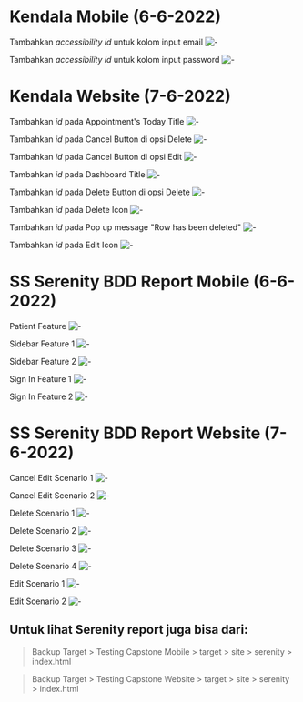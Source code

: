 # Kendala Mobile (6-6-2022)

Tambahkan _accessibility id_ untuk kolom input email
![-](./Backup%20Target/Testing%20Capstone%20Mobile/input%20email.png)

Tambahkan _accessibility id_ untuk kolom input password
![-](./Backup%20Target/Testing%20Capstone%20Mobile/input%20password.png)

# Kendala Website (7-6-2022)

Tambahkan _id_ pada Appointment's Today Title
![-](./Backup%20Target/Testing%20Capstone%20Website/Kendala/Appointment's%20Today%20Title.png)

Tambahkan _id_ pada Cancel Button di opsi Delete
![-](./Backup%20Target/Testing%20Capstone%20Website/Kendala/Cancel%20Button%20Delete.png)

Tambahkan _id_ pada Cancel Button di opsi Edit
![-](./Backup%20Target/Testing%20Capstone%20Website/Kendala/Cancel%20Button%20Edit.png)

Tambahkan _id_ pada Dashboard Title
![-](./Backup%20Target/Testing%20Capstone%20Website/Kendala/Dasboard%20Title.png)

Tambahkan _id_ pada Delete Button di opsi Delete
![-](./Backup%20Target/Testing%20Capstone%20Website/Kendala/Delete%20Button.png)

Tambahkan _id_ pada Delete Icon
![-](./Backup%20Target/Testing%20Capstone%20Website/Kendala/Delete%20icon.png)

Tambahkan _id_ pada Pop up message "Row has been deleted"
![-](./Backup%20Target/Testing%20Capstone%20Website/Kendala/Delete%20Success.png)

Tambahkan _id_ pada Edit Icon
![-](./Backup%20Target/Testing%20Capstone%20Website/Kendala/Edit%20icon.png)

# SS Serenity BDD Report Mobile (6-6-2022)

Patient Feature
![-](./Backup%20Target/Testing%20Capstone%20Mobile/Patient%20Feature.png)

Sidebar Feature 1
![-](./Backup%20Target/Testing%20Capstone%20Mobile/Sidebar%20Feature%201.png)

Sidebar Feature 2
![-](./Backup%20Target/Testing%20Capstone%20Mobile/Sidebar%20Feature%202.png)

Sign In Feature 1
![-](./Backup%20Target/Testing%20Capstone%20Mobile/Sign%20In%20Feature%201.png)

Sign In Feature 2
![-](./Backup%20Target/Testing%20Capstone%20Mobile/Sign%20In%20Feature%202.png)

# SS Serenity BDD Report Website (7-6-2022)

Cancel Edit Scenario 1
![-](./Backup%20Target/Testing%20Capstone%20Website/Report/Cancel%20Edit%20Scenario%201.png)

Cancel Edit Scenario 2
![-](./Backup%20Target/Testing%20Capstone%20Website/Report/Cancel%20Edit%20Scenario%202.png)

Delete Scenario 1
![-](./Backup%20Target/Testing%20Capstone%20Website/Report/Delete%20Scenario%201.png)

Delete Scenario 2
![-](./Backup%20Target/Testing%20Capstone%20Website/Report/Delete%20Scenario%202.png)

Delete Scenario 3
![-](./Backup%20Target/Testing%20Capstone%20Website/Report/Delete%20Scenario%203.png)

Delete Scenario 4
![-](./Backup%20Target/Testing%20Capstone%20Website/Report/Delete%20Scenario%204.png)

Edit Scenario 1
![-](./Backup%20Target/Testing%20Capstone%20Website/Report/Edit%20Scenario%201.png)

Edit Scenario 2
![-](./Backup%20Target/Testing%20Capstone%20Website/Report/Edit%20Scenario%202.png)

## Untuk lihat Serenity report juga bisa dari:

> Backup Target > Testing Capstone Mobile > target > site > serenity > index.html

> Backup Target > Testing Capstone Website > target > site > serenity > index.html
